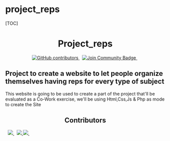 # project_reps
[TOC]

<h1 align="center"> Project_reps</h1>

<div align="center">
    <a href="https://github.com/GigiClandestino/project_reps/graphs/contributors">
        <img alt="GitHub contributors" src="https://img.shields.io/github/contributors/GigiClandestino/project_reps?style=flat&color=rgb(128%2C0%2C128)">
    </a>
    &nbsp
    <a href="https://discord.gg/bWTznth94D">
        <img src="https://img.shields.io/discord/1195772333382717532?style=flat&label=Join%20Community&color=7289DA" alt="Join Community Badge"/>
    </a>
    &nbsp

</div>

<h2 > Project to create a website to let people organize themselves having reps for every type of subject</h2>
<p >This website is going to be used to create a part of the project that'll be evaluated as a Co-Work exercise, we'll be using Html,Css,Js & Php as mode to create the Site</p>

<h2 align="center"> Contributors</h2>
<div>
     &nbsp
    <a href="https://github.com/GigiClandestino/project_reps/graphs/contributors">
        <img src="https://contrib.rocks/image?repo=GigiClandestino/project_reps" />
    </a>
     &nbsp
    <a href="https://github.com/DuilioSeghezzi/personal-portfolio/graphs/contributors">
        <img src="https://contrib.rocks/image?repo=DuilioSeghezzi/personal-portfolio" />
    </a>
    <a href="https://github.com/Paldo70/gigiTerrone/graphs/contributors">
        <img src="https://contrib.rocks/image?repo=Paldo70/gigiTerrone" />
    </a>
     &nbsp
</div>
